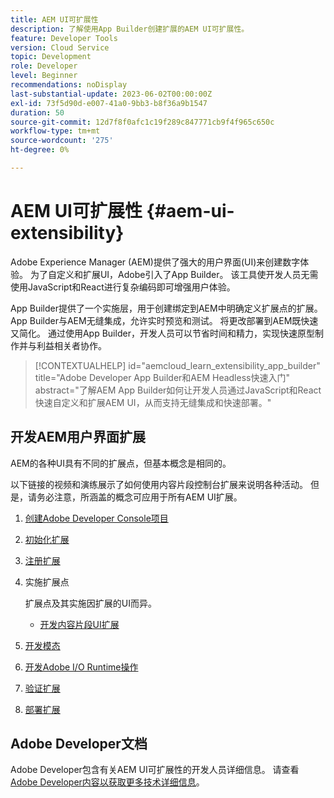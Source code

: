 ```yaml
---
title: AEM UI可扩展性
description: 了解使用App Builder创建扩展的AEM UI可扩展性。
feature: Developer Tools
version: Cloud Service
topic: Development
role: Developer
level: Beginner
recommendations: noDisplay
last-substantial-update: 2023-06-02T00:00:00Z
exl-id: 73f5d90d-e007-41a0-9bb3-b8f36a9b1547
duration: 50
source-git-commit: 12d7f8f0afc1c19f289c847771cb9f4f965c650c
workflow-type: tm+mt
source-wordcount: '275'
ht-degree: 0%

---
```


# AEM UI可扩展性 {#aem-ui-extensibility}

Adobe Experience Manager (AEM)提供了强大的用户界面(UI)来创建数字体验。 为了自定义和扩展UI，Adobe引入了App Builder。 该工具使开发人员无需使用JavaScript和React进行复杂编码即可增强用户体验。

App Builder提供了一个实施层，用于创建绑定到AEM中明确定义扩展点的扩展。 App Builder与AEM无缝集成，允许实时预览和测试。 将更改部署到AEM既快速又简化。 通过使用App Builder，开发人员可以节省时间和精力，实现快速原型制作并与利益相关者协作。

>[!CONTEXTUALHELP]
>id="aemcloud_learn_extensibility_app_builder"
>title="Adobe Developer App Builder和AEM Headless快速入门"
>abstract="了解AEM App Builder如何让开发人员通过JavaScript和React快速自定义和扩展AEM UI，从而支持无缝集成和快速部署。"

## 开发AEM用户界面扩展

AEM的各种UI具有不同的扩展点，但基本概念是相同的。

以下链接的视频和演练展示了如何使用内容片段控制台扩展来说明各种活动。 但是，请务必注意，所涵盖的概念可应用于所有AEM UI扩展。

1. [创建Adobe Developer Console项目](./adobe-developer-console-project.md)
1. [初始化扩展](./app-initialization.md)
1. [注册扩展](./extension-registration.md)
1. 实施扩展点

   扩展点及其实施因扩展的UI而异。

   + [开发内容片段UI扩展](./content-fragments/overview.md)

1. [开发模态](./modal.md)
1. [开发Adobe I/O Runtime操作](./runtime-action.md)
1. [验证扩展](./verify.md)
1. [部署扩展](./deploy.md)

## Adobe Developer文档

Adobe Developer包含有关AEM UI可扩展性的开发人员详细信息。 请查看[Adobe Developer内容以获取更多技术详细信息](https://developer.adobe.com/uix/docs/)。
